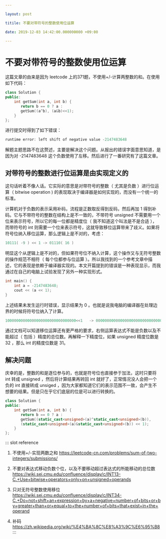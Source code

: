 ```yaml
---

layout: post

titile: 不要对带符号的整数使用位运算

date: 2019-12-03 14:42:00.000000000 +09:00

---
```


# 不要对带符号的整数使用位运算

这篇文章的由来是因为 leetcode 上的371题，不使用+/-计算两整数的和。在使用如下代码：

``` c++
class Solution {
public:
    int getSum(int a, int b) {
       return b == 0 ? a :
       getSum((a^b), (a&b)<<1);
    }
};
```

进行提交时得到了如下错误：

``` c++ 
runtime error: left shift of negative value -2147483648
```

解题主题思路不在这赘述，主要是解决这个问题。从报出的错误字面意思知道，是因为对 -2147483648 这个负数使用了左移。然后进行了一番研究有了这篇文章。

## 对带符号的整数进行位运算是由实现定义的

这句话听着不像人话。它实际的意思是对带符号的整数（ 尤其是负数 ）进行位运算（ bitwise operation ) 的表现取决于编译器是如何实现的，而没有一个统一的标准。

计算机对于负数的表示采用补码，流程是正数取反得到反码，然后再加 1 得到补码。它与不带符号的整数在结构上是不一致的，不带符号 unsigned 不需要用一个位来表示符号，所以它的每一位都是精度位（ 我不知道这个叫法是不是合适 ），而带符号的 int 则需要一个位来表示符号，这就导致移位运算带来了歧义。如果将符号位纳入移位运算，那么逻辑上是不对的，考虑：

``` c++ 
10111( -9 ) << 1 -> 01110( 16 )
```

明显这个从逻辑上是不对的，但如果符号位不纳入计算，这个操作又与无符号整数的操作规范不相符（ 每个位都参与位运算 ）。所以我找到的一个参考文章中描述，它的表现是依赖于编译器实现的。本文开篇提到的错误是一种表现显示，而我通过在自己的电脑上试验发现了另外一种实现形式。

``` c++
int main() {
    int a = -2147483648;
    cout << (a << 1);
}
```

上述结果未发生运行时错误，显示结果为 0 。也就是说我电脑的编译器在处理边界的时候将符号位纳入了计算。

``` c++
10000000000000000000000000000000<<1   -> 00000000000000000000000000000000
```

通过文档可以知道移位运算还有更严格的要求，右侧运算表达式不能是负数以及不能超过（ 包括 ）精度的总位数。再解释一下精度位，如果 unsigned 精度位数是 32 ，那么 int 的精度位数是 31。

## 解决问题

庆幸的是，整数的和是逐位参与的，也就是符号位也直接参于加法，这时只要将 int 转成 unsigned ，然后将计算结果再转回 int 就好了，正常情况没人会把一个负的 int 直接转成 unsiged ，因为大家都知道它们的表示范围不一致，会产生不想要的结果。但是只在乎它们底层的位是可以进行转换的。

``` c++
class Solution {
public:
    int getSum(int a, int b) {
       return b == 0 ? a :
       getSum((static_cast<unsigned>(a)^static_cast<unsigned>(b)), 
       (static_cast<unsigned>(a)&static_cast<unsigned>(b)) << 1);
    }
};
```

::: slot reference 
1. 不使用+/-实现两数之和 <https://leetcode-cn.com/problems/sum-of-two-integers/submissions/>

2. 不要对表达式移动负数个位，以及不要移动超过表达式的所能移动的总位数 <https://wiki.sei.cmu.edu/confluence/display/c/INT13-C.+Use+bitwise+operators+only+on+unsigned+operands>

3. 只对无符号整数使用移位 <https://wiki.sei.cmu.edu/confluence/display/c/INT34-C.+Do+not+shift+an+expression+by+a+negative+number+of+bits+or+by+greater+than+or+equal+to+the+number+of+bits+that+exist+in+the+operand>

4. 补码 <https://zh.wikipedia.org/wiki/%E4%BA%8C%E8%A3%9C%E6%95%B8>
:::